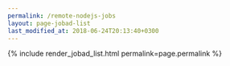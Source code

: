 ```yaml
---
permalink: /remote-nodejs-jobs
layout: page-jobad-list
last_modified_at: 2018-06-24T20:13:40+0300
---
```

{% include render_jobad_list.html permalink=page.permalink %}
